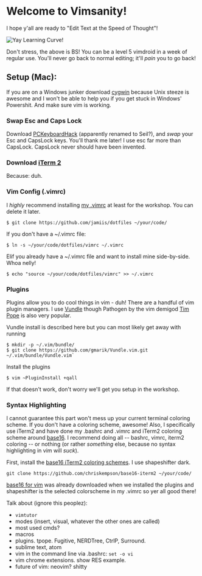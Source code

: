 # Welcome to Vimsanity!
I hope y'all are ready to "Edit Text at the Speed of Thought"!

![Yay Learning Curve!](http://www.thejach.com/imgs/vim_learning.jpg)

Don't stress, the above is BS! You can be a level 5 vimdroid in a week of regular use. You'll never go back to normal editing; it'll _pain_ you to go back!

## Setup (Mac):
If you are on a Windows junker download [cygwin](https://www.cygwin.com/install.html) because Unix steeze is awesome and I won't be able to help you if you get stuck in Windows' Powershit. And make sure vim is working.

### Swap Esc and Caps Lock
Download [PCKeyboardHack](https://pqrs.org/macosx/keyremap4macbook/seil.html.en) (apparently renamed to Seil?), and _swap_ your Esc and CapsLock keys. You'll thank me later! I use esc far more than CapsLock. CapsLock never should have been invented.

### Download [iTerm 2](http://www.iterm2.com/#/section/home)
Because: duh.

### Vim Config (.vimrc)
I _highly_ recommend installing [my .vimrc](https://github.com/jamiis/dotfiles/blob/master/vimrc) at least for the workshop. You can delete it later.

`$ git clone https://github.com/jamiis/dotfiles ~/your/code/`

If you don't have a ~/.vimrc file:

`$ ln -s ~/your/code/dotfiles/vimrc ~/.vimrc`

Elif you already have a ~/.vimrc file and want to install mine side-by-side. Whoa nelly!

`$ echo "source ~/your/code/dotfiles/vimrc" >> ~/.vimrc`

### Plugins
Plugins allow you to do cool things in vim - duh! There are a handful of vim plugin managers. I use [Vundle](https://github.com/gmarik/Vundle.vim) though Pathogen by the vim demigod [Tim Pope](https://github.com/tpope) is also very popular.

Vundle install is described here but you can most likely get away with running
```
$ mkdir -p ~/.vim/bundle/
$ git clone https://github.com/gmarik/Vundle.vim.git ~/.vim/bundle/Vundle.vim`
```

Install the plugins

`$ vim ~PluginInstall +qall`

If that doesn't work, don't worry we'll get you setup in the workshop.

### Syntax Highlighting
I cannot guarantee this part won't mess up your current terminal coloring scheme. If you don't have a coloring scheme, awesome! Also, I specifically use iTerm2 and have done my .bashrc and .vimrc and iTerm2 coloring scheme around [base16](https://github.com/chriskempson/base16). I recommend doing all -- bashrc, vimrc, iterm2 coloring -- or nothing (or rather _something_ else, because no syntax highlighting in vim will _suck_).

First, install the [base16 iTerm2 coloring schemes](https://github.com/chriskempson/base16-iterm2). I use shapeshifter dark.

`git clone https://github.com/chriskempson/base16-iterm2 ~/your/code/`

[base16 for vim](https://github.com/chriskempson/base16-vim) was already downloaded when we installed the plugins and shapeshifter is the selected colorscheme in my .vimrc so yer all good there!

Talk about (ignore this peoplez):

* `vimtutor`
* modes (insert, visual, whatever the other ones are called)
* most used cmds?
* macros
* plugins. tpope. Fugitive, NERDTree, CtrlP, Surround.
* sublime text, atom
* vim in the command line via .bashrc: `set -o vi`
* vim chrome extensions. show RES example.
* future of vim: neovim?
shitty
